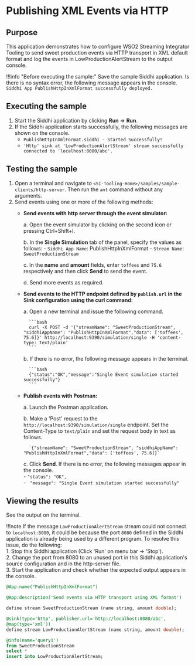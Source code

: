 # Publishing XML Events via HTTP

## Purpose

This application demonstrates how to configure WSO2 Streaming Integrator Tooling to send sweet production events via HTTP transport in XML default format and log the events in LowProductionAlertStream to the output console.

!!!info "Before executing the sample:"
    Save the sample Siddhi application. Is there is no syntax error, the following message appears in the console.<br/>
    `Siddhi App PublishHttpInXmlFormat successfully deployed.`

## Executing the sample

1. Start the Siddhi application by clicking **Run** => **Run**.
2. If the Siddhi application starts successfully, the following messages are shown on the console.
    * `PublishHttpInXmlFormat.siddhi - Started Successfully!`
    * `'Http' sink at 'LowProductionAlertStream' stream successfully connected to 'localhost:8080/abc'.`

## Testing the sample

1. Open a terminal and navigate to `<SI-Tooling-Home>/samples/sample-clients/http-server`.  Then run the `ant` command without any arguments.
2. Send events using one or more of the following methods:
    * **Send events with http server through the event simulator:**

        a. Open the event simulator by clicking on the second icon or pressing Ctrl+Shift+I.

        b. In the **Single Simulation** tab of the panel, specify the values as follows:
            - `Siddhi App Name`: PublishHttpInXmlFormat
            - `Stream Name`: `SweetProductionStream`

        c. In the **name** and **amount** fields, enter `toffees` and `75.6` respectively and then click **Send** to send the event.

        d. Send more events as required.

    * **Send events to the HTTP endpoint defined by `publish.url` in the Sink configuration using the curl command:**

        a. Open a new terminal and issue the following command.

            ```bash
            curl -X POST -d '{"streamName": "SweetProductionStream", "siddhiAppName": "PublishHttpInXmlFormat","data": ['toffees', 75.6]}' http://localhost:9390/simulation/single -H 'content-type: text/plain'
            ```

        b. If there is no error, the following message appears in the terminal.

            ```bash
            {"status":"OK","message":"Single Event simulation started successfully"}
            ```

    * **Publish events with Postman:**

        a. Launch the Postman application.

        b. Make a 'Post' request to the `http://localhost:9390/simulation/single` endpoint. Set the Content-Type to `text/plain` and set the request body in text as follows.

            `{"streamName": "SweetProductionStream", "siddhiAppName": "PublishHttpInXmlFormat","data": ['toffees', 75.6]}`

        c. Click **Send**. If there is no error, the following messages appear in the console.<br/>
            - `"status": "OK",`<br/>
            - ` "message": "Single Event simulation started successfully"`

## Viewing the results

See the output on the terminal.

!!!note
    If the message `LowProductionAlertStream` stream could not connect to `localhost:8080`, it could be because the port `8080`
    defined in the Siddhi application is already being used by a different program. To resolve this issue, do the following:<br/>
        1. Stop this Siddhi application (Click 'Run' on menu bar -> 'Stop').<br/>
        2. Change the port from 8080 to an unused port in this Siddhi application's source configuration and in the http-server file.<br/>
        3. Start the application and check whether the expected output appears in the console.

```sql
@App:name("PublishHttpInXmlFormat")

@App:description('Send events via HTTP transport using XML format')

define stream SweetProductionStream (name string, amount double);

@sink(type='http', publisher.url='http://localhost:8080/abc',
@map(type='xml'))
define stream LowProductionAlertStream (name string, amount double);

@info(name='query1')
from SweetProductionStream
select *
insert into LowProductionAlertStream;
```
